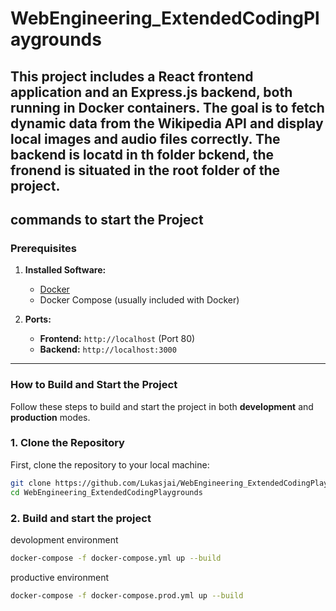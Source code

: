 # WebEngineering_ExtendedCodingPlaygrounds

This project includes a React frontend application and an Express.js backend, both running in Docker containers. The goal is to fetch dynamic data from the Wikipedia API and display local images and audio files correctly.
The backend is locatd in th folder bckend, the fronend is situated in the root folder of the project. 
---

## commands to start the Project


### Prerequisites

1. **Installed Software:**
    - [Docker](https://www.docker.com/get-started)
    - Docker Compose (usually included with Docker)

2. **Ports:**
    - **Frontend:** `http://localhost` (Port 80)
    - **Backend:** `http://localhost:3000`

---

### How to Build and Start the Project

Follow these steps to build and start the project in both **development** and **production** modes.

### **1. Clone the Repository**
First, clone the repository to your local machine:
```bash
git clone https://github.com/Lukasjai/WebEngineering_ExtendedCodingPlaygrounds.git
cd WebEngineering_ExtendedCodingPlaygrounds
```

### **2. Build and start the project**
devolopment environment
```bash
docker-compose -f docker-compose.yml up --build
```
productive environment
```bash
docker-compose -f docker-compose.prod.yml up --build
```